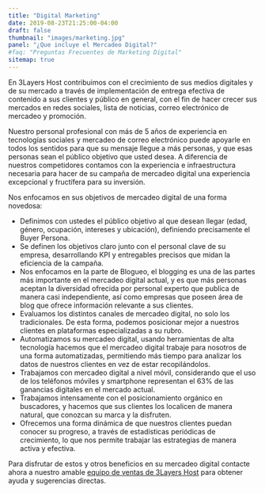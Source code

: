 ```yaml
---
title: "Digital Marketing"
date: 2019-08-23T21:25:00-04:00
draft: false
thumbnail: "images/marketing.jpg"
panel: "¿Que incluye el Mercadeo Digital?"
#faq: "Preguntas Frecuentes de Marketing Digital"
sitemap: true
---
```


En 3Layers Host contribuimos con el crecimiento de sus medios digitales y de su mercado a través de implementación de entrega efectiva de contenido a sus clientes y público en general, con el fin de hacer crecer sus mercados en redes sociales, lista de noticias, correo electrónico de mercadeo y promoción.

Nuestro personal profesional con más de 5 años de experiencia en tecnologías sociales y mercadeo de correo electrónico puede apoyarle en todos los sentidos para que su mensaje llegue a más personas, y que esas personas sean el público objetivo que usted desea. A diferencia de nuestros competidores contamos con la experiencia e infraestructura necesaria para hacer de su campaña de mercadeo digital una experiencia excepcional y fructífera para su inversión.

Nos enfocamos en sus objetivos de mercadeo digital de una forma novedosa:

* Definimos con ustedes el público objetivo al que desean llegar (edad, género, ocupación, intereses y ubicación), definiendo precisamente el Buyer Persona.
* Se definen los objetivos claro junto con el personal clave de su empresa, desarrollando KPI y entregables precisos que midan la eficiencia de la campaña.
* Nos enfocamos en la parte de Blogueo, el blogging es una de las partes más importante en el mercadeo digital actual, y es que más personas aceptan la diversidad ofrecida por personal experto que publica de manera casi independiente, así como empresas que poseen área de blog que ofrece información relevante a sus clientes.
* Evaluamos los distintos canales de mercadeo digital, no solo los tradicionales. De esta forma, podemos posicionar mejor a nuestros clientes en plataformas especializadas a su rubro.
* Automatizamos su mercadeo digital, usando herramientas de alta tecnología hacemos que el mercadeo digital trabaje para nosotros de una forma automatizadas, permitiendo más tiempo para analizar los datos de nuestros clientes en vez de estar recopilándolos.
* Trabajamos con mercadeo digital a nivel móvil, considerando que el uso de los teléfonos móviles y smartphone representan el 63% de las ganancias digitales en el mercado actual.
* Trabajamos intensamente con el posicionamiento orgánico en buscadores, y hacemos que sus clientes los localicen de manera natural, que conozcan su marca y la disfruten.
* Ofrecemos una forma dinámica de que nuestros clientes puedan conocer su progreso, a través de estadísticas periódicas de crecimiento, lo que nos permite trabajar las estrategias de manera activa y efectiva.

Para disfrutar de estos y otros beneficios en su mercadeo digital contacte ahora a nuestro amable [equipo de ventas de 3Layers Host](https://3layers.host/contact/) para obtener ayuda y sugerencias directas.